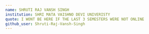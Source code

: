 ```yaml
---
name: SHRUTI RAJ VANSH SINGH
institution: SHRI MATA VAISHNO DEVI UNIVERISTY
quote: I WONT BE HERE IF THE LAST 3 SEMESTERS WERE NOT ONLINE
github_user: Shruti-Raj-Vansh-Singh
---
```

